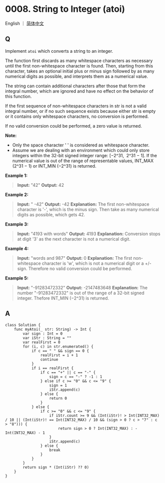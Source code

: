 # 0008. String to Integer (atoi)

English ｜ [简体中文](README-zh_CN)



## Q

Implement `atoi` which converts a string to an integer.

The function first discards as many whitespace characters as necessary until the first non-whitespace character is found. Then, starting from this character, takes an optional initial plus or minus sign followed by as many numerical digits as possible, and interprets them as a numerical value.

The string can contain additional characters after those that form the integral number, which are ignored and have no effect on the behavior of this function.

If the first sequence of non-whitespace characters in str is not a valid integral number, or if no such sequence exists because either str is empty or it contains only whitespace characters, no conversion is performed.

If no valid conversion could be performed, a zero value is returned.

**Note:**

- Only the space character ' ' is considered as whitespace character.
- Assume we are dealing with an environment which could only store integers within the 32-bit signed integer range: [−2^31,  2^31 − 1]. If the numerical value is out of the range of representable values, INT_MAX (2^31 − 1) or INT_MIN (−2^31) is returned.

**Example 1:**

>**Input:** "42"
>**Output:** 42

**Example 2:**

>**Input:** "   -42"
>**Output:** -42
>**Explanation:** The first non-whitespace character is '-', which is the minus sign.
>             Then take as many numerical digits as possible, which gets 42.

**Example 3:**

>**Input:** "4193 with words"
>**Output:** 4193
>**Explanation:** Conversion stops at digit '3' as the next character is not a numerical digit.

**Example 4:**

>**Input:** "words and 987"
>**Output:** 0
>**Explanation:** The first non-whitespace character is 'w', which is not a numerical 
>             digit or a +/- sign. Therefore no valid conversion could be performed.

**Example 5:**

>**Input:** "-91283472332"
>**Output:** -2147483648
>**Explanation:** The number "-91283472332" is out of the range of a 32-bit signed integer.
>             Thefore INT_MIN (−2^31) is returned.



## A

```
class Solution {
    func myAtoi(_ str: String) -> Int {
        var sign : Int = 0
        var iStr : String = ""
        var realFirst = 0
        for (i, c) in str.enumerated() {
            if c == " " && sign == 0 {
                realFirst = i + 1
                continue
            }
            if i == realFirst {
                if c == "+" || c == "-" {
                    sign = c == "-" ? -1 : 1
                } else if c >= "0" && c <= "9" {
                    sign = 1
                    iStr.append(c)
                } else {
                    return 0
                }
            } else {
                if c >= "0" && c <= "9" {
                    if iStr.count >= 9 && (Int(iStr)! > Int(INT32_MAX) / 10 || (Int(iStr)! == Int(INT32_MAX) / 10 && (sign > 0 ? c > "7" : c > "8"))) {
                        return sign > 0 ? Int(INT32_MAX) : -Int(INT32_MAX) - 1
                    }
                    iStr.append(c)
                } else {
                    break
                }
            }
        }
        return sign * (Int(iStr) ?? 0)
    }
}
```
